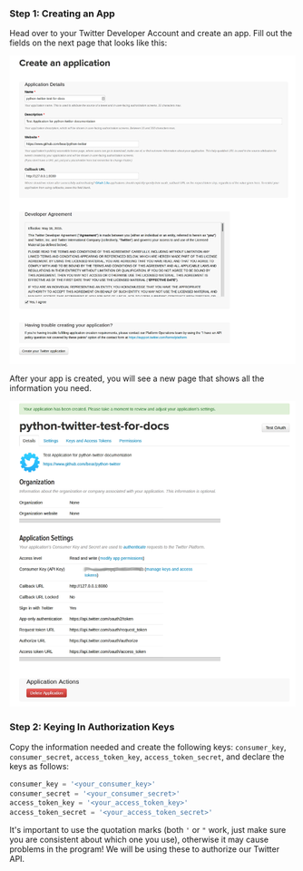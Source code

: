 <!--title={Creating An App and Keying In Authorization Keys}-->

### Step 1: Creating an App 

Head over to your Twitter Developer Account and create an app. Fill out the fields on the next page that looks like this:

![creating app](./images/0_creating_app.png)



After your app is created, you will see a new page that shows all the information you need.

![auth stuff](./images/0_auth_stuff.png)



### Step 2: Keying In Authorization Keys

Copy the information needed and create the following keys: `consumer_key`, `consumer_secret`, `access_token_key`, `access_token_secret`, and declare the keys as follows:

```python
consumer_key = '<your_consumer_key>'
consumer_secret = '<your_consumer_secret>'
access_token_key = '<your_access_token_key>'
access_token_secret = '<your_access_token_secret>'
```

It's important to use the quotation marks (both `'` or `"` work, just make sure you are consistent about which one you use), otherwise it may cause problems in the program! We will be using these to authorize our Twitter API. 
